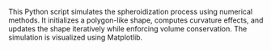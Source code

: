 This Python script simulates the spheroidization process using numerical methods. It initializes a polygon-like shape, computes curvature effects, and updates the shape iteratively while enforcing volume conservation. The simulation is visualized using Matplotlib.
